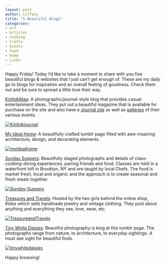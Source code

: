 ```yaml
---
layout: post
author: tiffany
title: "5 Beautiful Blogs"
categories: 
- art
- Articles
- Cooking
- Crafts
- Events
- Food
- Home
- Links
---
```


Happy Friday! Today I’d like to take a moment to share with you five beautiful blogs & websites that I just can’t get enough of. These are my daily go to blogs for inspiration and an overall feeling of goodness. Check them out and be sure to spread a little love their way.

[KinfolkMag](http://www.kinfolkmag.com): A photographic/journal-style blog that provides casual entertainment ideas. They put out a beautiful magazine that is available for purchase on the site and also have a [Journal site](http://www.kinfolkmag.com/journal/) as well as [galleries](http://www.kinfolkmag.com/gallery/) of their various events.

[![Kinfolkjournal](jekyll_uploads/2013/02/Kinfolkjournal-575x610.jpg)](http://www.sweetpeonies.com/2013/02/5-beautiful-blogs/kinfolkjournal/)

[My Ideal Home](http://myidealhome.tumblr.com/): A beautifully crafted tumblr page filled with awe-inspiring architecture, design, and decorating elements.

[![myidealhome](jekyll_uploads/2013/02/myidealhome-575x626.png)](http://www.sweetpeonies.com/2013/02/5-beautiful-blogs/myidealhome/)

[Sunday Suppers](http://sunday-suppers.com/): Beautifully staged photographs and details of class-cooking-dining experiences, pairing friends and food. Classes are held in a waterfront loft in Brooklyn, NY and are taught by local Chefs. The food is market fresh, local and organic and the approach is to create seasonal and fresh meals together.

[![Sunday-Suppers](jekyll_uploads/2013/02/Sunday-Suppers-575x656.jpg)](http://www.sweetpeonies.com/2013/02/5-beautiful-blogs/sunday-suppers/)

[Treasures and Travels](http://www.treasuresandtravelsblog.com/): Hosted by the two girls behind the online shop, _Kalos_ which sells handmade jewelry and vintage clothing. They post about anything and everything they see, love, wear, etc.

[![TreasureandTravels](jekyll_uploads/2013/02/TreasureandTravels-575x543.jpg)](http://www.sweetpeonies.com/2013/02/5-beautiful-blogs/treasureandtravels/)

[Tiny White Daisies](http://tinywhitedaisies.tumblr.com/): Beautiful photography is king at this tumblr page. The photographs range from nature, to architecture, to everyday sightings. A must see sight for beautiful finds.

[![tinywhitedaisies](jekyll_uploads/2013/02/tinywhitedaisies.jpg)](http://www.sweetpeonies.com/2013/02/5-beautiful-blogs/tinywhitedaisies/)

Happy browsing!